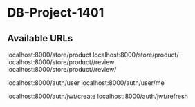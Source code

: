 # DB-Project-1401

## Available URLs
  localhost:8000/store/product
  localhost:8000/store/product/<id>
  localhost:8000/store/product/<id>/review
  localhost:8000/store/product/<id>/review/<id>
  
  localhost:8000/auth/user
  localhost:8000/auth/user/me
  
  localhost:8000/auth/jwt/create
  localhost:8000/auth/jwt/refresh
